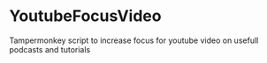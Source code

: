 # YoutubeFocusVideo
Tampermonkey script to increase focus for youtube video on usefull podcasts and tutorials
